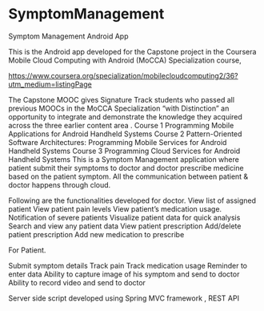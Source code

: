 # SymptomManagement
Symptom Management Android App

This is the Android app  developed for the Capstone project in the Coursera Mobile Cloud Computing with Android (MoCCA) Specialization course, 

https://www.coursera.org/specialization/mobilecloudcomputing2/36?utm_medium=listingPage

The Capstone MOOC gives Signature Track students who passed all previous MOOCs in the MoCCA Specialization “with Distinction” an opportunity to integrate and demonstrate the knowledge they acquired across the three earlier content area .
Course 1 Programming Mobile Applications for Android Handheld Systems 
Course 2 Pattern-Oriented Software Architectures: Programming Mobile Services for Android Handheld Systems 
Course 3 Programming Cloud Services for Android Handheld Systems 
This is a Symptom Management application where patient submit their symptoms to doctor and doctor prescribe medicine based on the patient symptom. All the communication between patient & doctor happens through cloud.

Following are the functionalities developed for doctor.
View list of assigned patient
View patient pain levels
View patient’s medication usage.
Notification of severe patients
Visualize patient data for quick analysis
Search and view any patient data
View patient prescription
Add/delete patient prescription
Add new medication to prescribe

For Patient.

Submit symptom details
Track pain
Track medication usage
Reminder to enter data
Ability to capture image of his symptom and send to doctor
Ability to record video and send to doctor
 
Server side script developed using Spring MVC framework , REST API

